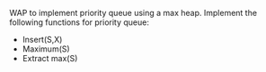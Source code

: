 WAP to implement priority queue using a max heap. Implement the following functions for priority queue:
- Insert(S,X)
- Maximum(S)
- Extract max(S)
